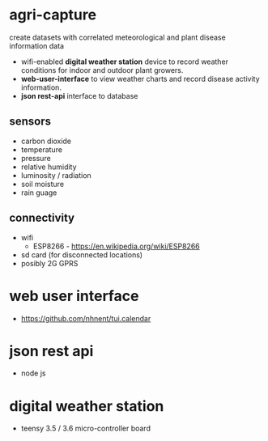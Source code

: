 # agri-capture
create datasets with correlated meteorological and plant disease information data

  * wifi-enabled **digital weather station** device to record weather conditions for indoor and outdoor plant growers.
  * **web-user-interface** to view weather charts and record disease activity information.
  * **json rest-api** interface to database 

## sensors
* carbon dioxide 
* temperature
* pressure
* relative humidity
* luminosity / radiation
* soil moisture
* rain guage

## connectivity
* wifi
  * ESP8266 - https://en.wikipedia.org/wiki/ESP8266
* sd card (for disconnected locations) 
* posibly 2G GPRS

# web user interface
* https://github.com/nhnent/tui.calendar

# json rest api
* node js

# digital weather station
* teensy 3.5 / 3.6 micro-controller board

